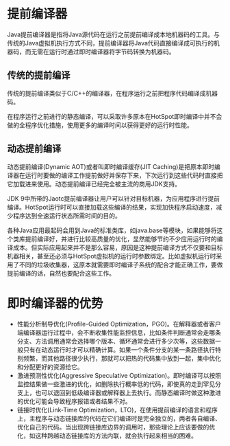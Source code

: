 # 提前编译器

Java提前编译器是指将Java源代码在运行之前提前编译成本地机器码的工具。与传统的Java虚拟机执行方式不同，提前编译器将Java代码直接编译成可执行的机器码，而无需在运行时通过即时编译器将字节码转换为机器码。

## 传统的提前编译

传统的提前编译类似于C/C++的编译器，在程序运行之前把程序代码编译成机器码。

在程序运行之前进行的静态编译，可以采取许多原本在HotSpot即时编译中并不会做的全程序优化措施，使用更多的编译时间以获得更好的运行时性能。

## 动态提前编译

动态提前编译(Dynamic AOT)或者叫即时编译缓存(JIT Caching)是把原本即时编译器在运行时要做的编译工作提前做好并保存下来，下次运行到这些代码时直接把它加载进来使用。动态提前编译已经完全被主流的商用JDK支持。

JDK 9中所带的Jaotc提前编译器让用户可以针对目标机器，为应用程序进行提前编译。HotSpot运行时可以直接加载这些编译的结果，实现加快程序启动速度，减少程序达到全速运行状态所需时间的目的。

各种Java应用最起码会用到Java的标准类库，如java.base等模块，如果能够将这个类库提前编译好，并进行比较高质量的优化，显然能够节约不少应用运行时的编译成本。但实际应用起来并不是那么容易，原因是这种提前编译方式不仅要和目标机器相关，甚至还必须与HotSpot虚拟机的运行时参数绑定。比如虚拟机运行时采用了不同的垃圾收集器，这原本就需要即时编译子系统的配合才能正确工作，要做提前编译的话，自然也要配合这些工作。

# 即时编译器的优势

- 性能分析制导优化(Profile-Guided Optimization，PGO)。在解释器或者客户端编译器运行过程中，会不断收集性能监控信息，比如条件判断通常会走哪条分支、方法调用通常会选择哪个版本、循环通常会进行多少次等，这些数据一般只有在动态运行时才可以精确计算。如果一个条件分支的某一条路径执行特别频繁，而其他路径很少执行，那就可以把热的代码集中放到一起，集中优化和分配更好的资源给它。
- 激进预测性优化(Aggressive Speculative Optimization)。即时编译可以按照监控结果做一些激进的优化，如删除执行概率低的代码，即使真的走到罕见分支上，也可以退回到低级编译器或解释器上去执行。而静态编译时做这种激进的优化可能会导致程序报错或者结果不对。
- 链接时优化(Link-Time Optimization，LTO)，在使用提前编译的语言和程序上，主程序与动态链接库的代码在它们编译时是完全独立的，两者各自编译、优化自己的代码。当出现跨链接库边界的调用时，那些理论上应该要做的优化，如这种跨越动态链接库的方法内联，就会执行起来相当的困难。
